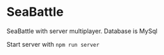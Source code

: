 # SeaBattle
SeaBattle with server multiplayer.
Database is MySql


Start server with `npm run server`

